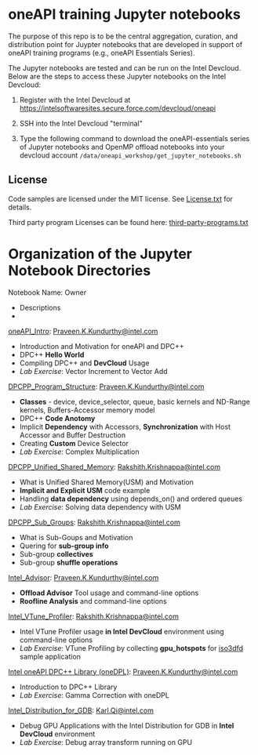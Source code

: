 # oneAPI training Jupyter notebooks

The purpose of this repo is to be the central aggregation, curation, and
distribution point for Juypter notebooks that are developed in support of
oneAPI training programs (e.g., oneAPI Essentials Series).

The Jupyter notebooks are tested and can be run on the Intel Devcloud. Below
are the steps to access these Jupyter notebooks on the Intel Devcloud:

1. Register with the Intel Devcloud at
   https://intelsoftwaresites.secure.force.com/devcloud/oneapi

2. SSH into the Intel Devcloud "terminal"

3. Type the following command to download the oneAPI-essentials series of
   Jupyter notebooks and OpenMP offload notebooks into your devcloud account
   `/data/oneapi_workshop/get_jupyter_notebooks.sh`

## License

Code samples are licensed under the MIT license. See
[License.txt](https://github.com/oneapi-src/oneAPI-samples/blob/master/License.txt)
for details.

Third party program Licenses can be found here:
[third-party-programs.txt](https://github.com/oneapi-src/oneAPI-samples/blob/master/third-party-programs.txt)

# Organization of the Jupyter Notebook Directories

Notebook Name: Owner
* Descriptions
*

[oneAPI_Intro](01_oneAPI_Intro): Praveen.K.Kundurthy@intel.com
* Introduction and Motivation for oneAPI and DPC++
* DPC++ __Hello World__
* Compiling DPC++ and __DevCloud__ Usage
* _Lab Exercise_: Vector Increment to Vector Add

[DPCPP_Program_Structure](02_DPCPP_Program_Structure): Praveen.K.Kundurthy@intel.com
* __Classes__ - device, device_selector, queue, basic kernels and ND-Range kernels, Buffers-Accessor memory model
* DPC++ __Code Anotomy__
* Implicit __Dependency__ with Accessors, __Synchronization__ with Host Accessor and Buffer Destruction
* Creating __Custom__ Device Selector
* _Lab Exercise_: Complex Multiplication

[DPCPP_Unified_Shared_Memory](03_DPCPP_Unified_Shared_Memory): Rakshith.Krishnappa@intel.com
* What is Unified Shared Memory(USM) and Motivation
* __Implicit and Explicit USM__ code example
* Handling __data dependency__ using depends_on() and ordered queues
* _Lab Exercise_: Solving data dependency with USM

[DPCPP_Sub_Groups](04_DPCPP_Sub_Groups): Rakshith.Krishnappa@intel.com
* What is Sub-Goups and Motivation
* Quering for __sub-group info__
* Sub-group __collectives__
* Sub-group __shuffle operations__

[Intel_Advisor](05_Intel_Advisor): Praveen.K.Kundurthy@intel.com
* __Offload Advisor__ Tool usage and command-line options
* __Roofline Analysis__ and command-line options

[Intel_VTune_Profiler](06_Intel_VTune_Profiler): Rakshith.Krishnappa@intel.com
* Intel VTune Profiler usage __in Intel DevCloud__ environment using command-line options
* _Lab Exercise_: VTune Profiling by collecting __gpu_hotspots__ for [iso3dfd](https://github.com/intel/HPCKit-code-samples/tree/master/Compiler/iso3dfd_dpcpp) sample application

[Intel oneAPI DPC++ Library (oneDPL)](07_DPCPP_Library): Praveen.K.Kundurthy@intel.com
* Introduction to DPC++ Library
* _Lab Exercise_: Gamma Correction with oneDPL

[Intel_Distribution_for_GDB](11_Intel_Distribution_for_GDB): Karl.Qi@intel.com
* Debug GPU Applications with the Intel Distribution for GDB in __Intel DevCloud__ environment 
* _Lab Exercise_: Debug array transform running on GPU
